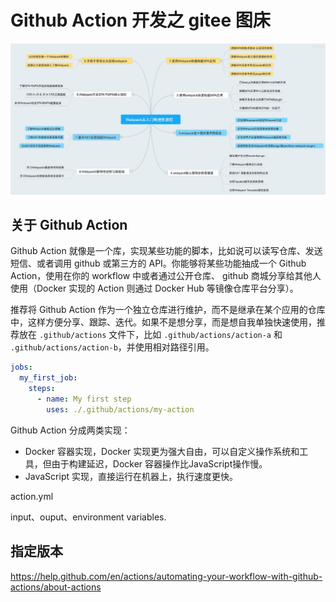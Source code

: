 # Github Action 开发之 gitee 图床

![image](../images/bg2019120601.jpg)

## 关于 Github Action
Github Action 就像是一个库，实现某些功能的脚本，比如说可以读写仓库、发送短信、或者调用 github 或第三方的 API。你能够将某些功能抽成一个 Github Action，使用在你的 workflow 中或者通过公开仓库、 github 商城分享给其他人使用（Docker 实现的 Action 则通过 Docker Hub 等镜像仓库平台分享）。

推荐将 Github Action 作为一个独立仓库进行维护，而不是继承在某个应用的仓库中，这样方便分享、跟踪、迭代。如果不是想分享，而是想自我单独快速使用，推荐放在 `.github/actions` 文件下，比如 `.github/actions/action-a` 和 `.github/actions/action-b`，并使用相对路径引用。

```yml
jobs:
  my_first_job:
    steps:
      - name: My first step
        uses: ./.github/actions/my-action
```

Github Action 分成两类实现：
- Docker 容器实现，Docker 实现更为强大自由，可以自定义操作系统和工具，但由于构建延迟，Docker 容器操作比JavaScript操作慢。
- JavaScript 实现，直接运行在机器上，执行速度更快。

action.yml

input、ouput、environment variables.

## 指定版本
https://help.github.com/en/actions/automating-your-workflow-with-github-actions/about-actions